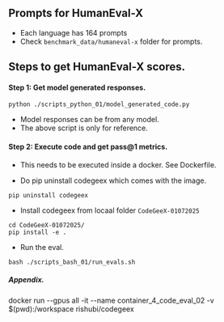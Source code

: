 
## Prompts for HumanEval-X

- Each language has 164 prompts
- Check `benchmark_data/humaneval-x` folder for prompts. 

## Steps to get HumanEval-X scores.

#### Step 1: Get model generated responses.

```
python ./scripts_python_01/model_generated_code.py
```

- Model responses can be from any model. 
- The above script is only for reference.

#### Step 2: Execute code and get pass@1 metrics.

- This needs to be executed inside a docker. See Dockerfile.

- Do pip uninstall codegeex which comes with the image.

```
pip uninstall codegeex
```

- Install codegeex from locaal folder `CodeGeeX-01072025`

```
cd CodeGeeX-01072025/
pip install -e .
```

- Run the eval.

```
bash ./scripts_bash_01/run_evals.sh
```

##### Appendix.

docker run --gpus all -it --name container_4_code_eval_02 -v $(pwd):/workspace rishubi/codegeex
